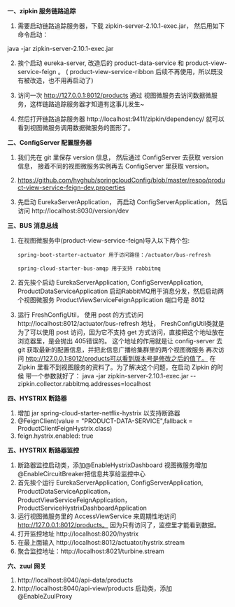 **一、zipkin 服务链路追踪**

1. 需要启动链路追踪服务器，下载 zipkin-server-2.10.1-exec.jar， 然后用如下命令启动：

java -jar zipkin-server-2.10.1-exec.jar

2. 挨个启动 eureka-server, 改造后的 product-data-service 和 product-view-service-feign 。 ( product-view-service-ribbon 后续不再使用，所以既没有被改造，也不用再启动了)

3. 访问一次 http://127.0.0.1:8012/products 通过 视图微服务去访问数据微服务，这样链路追踪服务器才知道有这事儿发生~

4. 然后打开链路追踪服务器 http://localhost:9411/zipkin/dependency/ 就可以看到视图微服务调用数据微服务的图形了。

**二、ConfigServer 配置服务器**


1. 我们先在 git 里保存 version 信息， 然后通过 ConfigServer 去获取 version 信息， 接着不同的视图微服务实例再去 ConfigServer 里获取 version。

2. https://github.com/hyghub/springcloudConfig/blob/master/respo/product-view-service-feign-dev.properties

3. 先启动 EurekaServerApplication， 再启动 ConfigServerApplication， 然后访问
  http://localhost:8030/version/dev

**三、BUS 消息总线**

1.	在视图微服务中(product-view-service-feign)导入以下两个包:
  
    `spring-boot-starter-actuator 用于访问路径：/actuator/bus-refresh`
  
    `spring-cloud-starter-bus-amqp 用于支持 rabbitmq`
2. 首先挨个启动 EurekaServerApplication, ConfigServerApplication, ProductDataServiceApplication
   启动RabbitMQ用于消息分发，然后启动两个视图微服务 ProductViewServiceFeignApplication 端口号是 8012
3. 运行 FreshConfigUtil， 使用 post 的方式访问 http://localhost:8012/actuator/bus-refresh 地址，
FreshConfigUtil类就是为了可以使用 post 访问，因为它不支持 get 方式访问，直接把这个地址放在浏览器里，是会抛出 405错误的。
这个地址的作用就是让 config-server 去 git 获取最新的配置信息，并把此信息广播给集群里的两个视图微服务 
再次访问 http://127.0.0.1:8012/products可以看到版本号是修改之后的值了。
在Zipkin 里看不到视图服务的资料了。为了解决这个问题，在启动 Zipkin 的时候 带一个参数就好了：
java -jar zipkin-server-2.10.1-exec.jar --zipkin.collector.rabbitmq.addresses=localhost

**四、HYSTRIX 断路器** 

1. 增加 jar spring-cloud-starter-netflix-hystrix 以支持断路器
2. @FeignClient(value = "PRODUCT-DATA-SERVICE",fallback = ProductClientFeignHystrix.class)
3. feign.hystrix.enabled: true

**五、HYSTRIX 断路器监控**

1. 断路器监控启动类，添加@EnableHystrixDashboard 视图微服务增加@EnableCircuitBreaker把信息共享给监控中心
2. 首先挨个运行 EurekaServerApplication, ConfigServerApplication, ProductDataServiceApplication， ProductViewServiceFeignApplication，ProductServiceHystrixDashboardApplication
3. 运行视图微服务里的 AccessViewService 来周期性地访问 http://127.0.0.1:8012/products。 因为只有访问了，监控里才能看到数据。
3. 打开监控地址 http://localhost:8020/hystrix
4. 在最上面输入 http://localhost:8012/actuator/hystrix.stream
5. 聚合监控地址：http://localhost:8021/turbine.stream

**六、zuul 网关**

1. http://localhost:8040/api-data/products
2. http://localhost:8040/api-view/products
启动类，添加 @EnableZuulProxy








